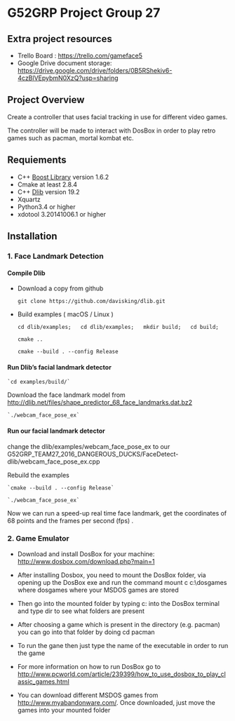 # G52GRP Project Group 27

## Extra project resources
* Trello Board : https://trello.com/gameface5
* Google Drive document storage: https://drive.google.com/drive/folders/0B5RShekiv6-4czBlVEpybmN0XzQ?usp=sharing


## Project Overview  
Create a controller that uses facial tracking in use for different video games.

The controller will be made to interact with DosBox in order to play retro games such as pacman, mortal kombat etc.

## Requiements  

* C++ [Boost Library][1]  version 1.6.2     
* Cmake at least 2.8.4     
* C++ [Dlib][2] version 19.2   
* Xquartz
* Python3.4 or higher
* xdotool 3.20141006.1 or higher

## Installation
### 1. Face Landmark Detection
#### Compile Dlib
* Download a copy from github

    `git clone https://github.com/davisking/dlib.git`

* Build examples ( macOS / Linux )

    `cd dlib/examples;   cd dlib/examples;   mkdir build;   cd build;`

    `cmake ..`

    `cmake --build . --config Release`

#### Run Dlib’s facial landmark detector

    `cd examples/build/`

Download the face landmark model  from http://dlib.net/files/shape_predictor_68_face_landmarks.dat.bz2

    `./webcam_face_pose_ex`

#### Run our facial landmark detector
change the dlib/examples/webcam_face_pose_ex  to our G52GRP_TEAM27_2016_DANGEROUS_DUCKS/FaceDetect-dlib/webcam_face_pose_ex.cpp

Rebuild the examples

    `cmake --build . --config Release`

    `./webcam_face_pose_ex`

Now we can run a speed-up real time face landmark, get the coordinates of 68 points and the frames per second (fps) .


### 2. Game Emulator
* Download and install DosBox for your machine: http://www.dosbox.com/download.php?main=1

- After installing Dosbox, you need to mount the DosBox folder, via opening up the DosBox exe and run the command mount c c:\dosgames where dosgames where your MSDOS games are stored

- Then go into the mounted folder by typing c: into the DosBox terminal and type dir to see what folders are present

- After choosing a game which is present in the directory (e.g. pacman) you can go into that folder by doing cd pacman

- To run the gane then just type the name of the executable in order to run the game

- For more information on how to run DosBox go to http://www.pcworld.com/article/239399/how_to_use_dosbox_to_play_classic_games.html

- You can download different MSDOS games from http://www.myabandonware.com/. Once downloaded, just move the games into your mounted folder

[1]:	https://sourceforge.net/projects/boost/files/boost/1.62.0/
[2]:	http://dlib.net/